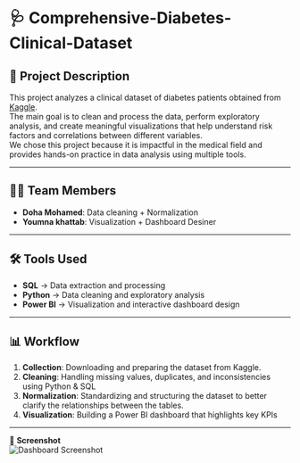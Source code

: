 # 🩺 Comprehensive-Diabetes-Clinical-Dataset

## 📖 Project Description
This project analyzes a clinical dataset of diabetes patients obtained from [Kaggle](https://www.kaggle.com/datasets/priyamchoksi/100000-diabetes-clinical-dataset?utm_source=chatgpt.com).  
The main goal is to clean and process the data, perform exploratory analysis, and create meaningful visualizations that help understand risk factors and correlations between different variables.  
We chose this project because it is impactful in the medical field and provides hands-on practice in data analysis using multiple tools.

---
## 👨‍💻 Team Members
- **Doha Mohamed**: Data cleaning + Normalization
- **Youmna khattab**: Visualization + Dashboard Desiner

---
## 🛠️ Tools Used
- **SQL** → Data extraction and processing  
- **Python** → Data cleaning and exploratory analysis  
- **Power BI** → Visualization and interactive dashboard design  


---
## 📊 Workflow
1. **Collection**: Downloading and preparing the dataset from Kaggle.  
2. **Cleaning**: Handling missing values, duplicates, and inconsistencies using Python & SQL
3. **Normalization**: Standardizing and structuring the dataset to better clarify the relationships between the tables.
4. **Visualization**: Building a Power BI dashboard that highlights key KPIs


--- 
📸 **Screenshot**  
![Dashboard Screenshot](<img width="1920" height="1080" alt="Screenshot (22)" src="https://github.com/user-attachments/assets/c0fc7016-0d02-408e-9adc-66cbac6c19f0" />
)
   
  





